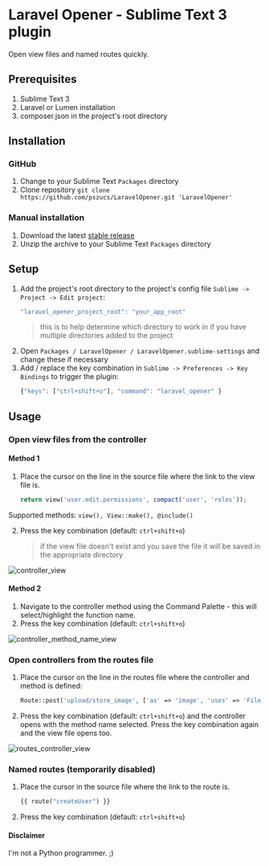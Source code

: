 # Laravel Opener - Sublime Text 3 plugin
Open view files and named routes quickly.

## Prerequisites

1. Sublime Text 3
2. Laravel or Lumen installation
3. composer.json in the project's root directory

## Installation

### GitHub

1. Change to your Sublime Text `Packages` directory
2. Clone repository `git clone https://github.com/pszucs/LaravelOpener.git 'LaravelOpener'`

### Manual installation

1. Download the latest [stable release](https://github.com/pszucs/LaravelOpener/releases)
2. Unzip the archive to your Sublime Text `Packages` directory

## Setup
1. Add the project's root directory to the project's config file `Sublime -> Project -> Edit project`:
    ```js
    "laravel_opener_project_root": "your_app_root"
    ```
    > this is to help determine which directory to work in if you have multiple directories added to the project
2. Open `Packages / LaravelOpener / LaravelOpener.sublime-settings` and change these if necessary
3. Add / replace the key combination in `Sublime -> Preferences -> Key Bindings` to trigger the plugin:
    ```js
    {"keys": ["ctrl+shift+o"], "command": "laravel_opener" }
    ```

## Usage
### Open view files from the controller

#### Method 1

1. Place the cursor on the line in the source file where the link to the view file is.
    ```php
    return view('user.edit.permissions', compact('user', 'roles'));
    ```

Supported methods: `view(), View::make(), @include()`

2. Press the key combination (default: `ctrl+shift+o`)
    > if the view file doesn't exist and you save the file it will be saved in the appropriate directory

![controller_view](https://user-images.githubusercontent.com/2471046/48292738-80ea2280-e473-11e8-87e3-f1a2a87aa1d0.gif)

#### Method 2

1. Navigate to the controller method using the Command Palette - this will select/highlight the function name.
2. Press the key combination (default: `ctrl+shift+o`)

![controller_method_name_view](https://user-images.githubusercontent.com/2471046/48292731-7af44180-e473-11e8-86e2-5b87d884253a.gif)

### Open controllers from the routes file
1. Place the cursor on the line in the routes file where the controller and method is defined:
    ```php
    Route::post('upload/store_image', ['as' => 'image', 'uses' => 'FileUploadController@storeImage']);
    ```
2. Press the key combination (default: `ctrl+shift+o`) and the controller opens with the method name selected. Press the key combination again and the view file opens too.

![routes_controller_view](https://user-images.githubusercontent.com/2471046/48292743-83e51300-e473-11e8-8372-1a789a27b833.gif)

### Named routes (temporarily disabled)
1. Place the cursor in the source file where the link to the route is.
    ```php
    {{ route("createUser") }}
    ```
2. Press the key combination (default: `ctrl+shift+o`)

#### Disclaimer
I'm not a Python programmer. ;)